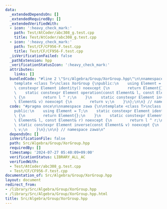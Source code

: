```yaml
---
data:
  _extendedDependsOn: []
  _extendedRequiredBy: []
  _extendedVerifiedWith:
  - icon: ':heavy_check_mark:'
    path: Test/AtCoder/abc308_g.test.cpp
    title: Test/AtCoder/abc308_g.test.cpp
  - icon: ':heavy_check_mark:'
    path: Test/CF/CF956-F.test.cpp
    title: Test/CF/CF956-F.test.cpp
  _isVerificationFailed: false
  _pathExtension: hpp
  _verificationStatusIcon: ':heavy_check_mark:'
  attributes:
    links: []
  bundledCode: "#line 2 \"Src/Algebra/Group/XorGroup.hpp\"\n\nnamespace zawa {\n\n\
    template <class T>\nclass XorGroup {\npublic:\n    using Element = T;\n    static\
    \ constexpr Element identity() noexcept {\n        return Element{};\n    }\n\
    \    static constexpr Element operation(const Element& l, const Element& r) noexcept\
    \ {\n        return l ^ r;\n    }\n    static constexpr Element inverse(const\
    \ Element& v) noexcept {\n        return v;\n    }\n};\n\n} // namespace zawa\n"
  code: "#pragma once\n\nnamespace zawa {\n\ntemplate <class T>\nclass XorGroup {\n\
    public:\n    using Element = T;\n    static constexpr Element identity() noexcept\
    \ {\n        return Element{};\n    }\n    static constexpr Element operation(const\
    \ Element& l, const Element& r) noexcept {\n        return l ^ r;\n    }\n   \
    \ static constexpr Element inverse(const Element& v) noexcept {\n        return\
    \ v;\n    }\n};\n\n} // namespace zawa\n"
  dependsOn: []
  isVerificationFile: false
  path: Src/Algebra/Group/XorGroup.hpp
  requiredBy: []
  timestamp: '2024-07-27 05:40:09+09:00'
  verificationStatus: LIBRARY_ALL_AC
  verifiedWith:
  - Test/AtCoder/abc308_g.test.cpp
  - Test/CF/CF956-F.test.cpp
documentation_of: Src/Algebra/Group/XorGroup.hpp
layout: document
redirect_from:
- /library/Src/Algebra/Group/XorGroup.hpp
- /library/Src/Algebra/Group/XorGroup.hpp.html
title: Src/Algebra/Group/XorGroup.hpp
---
```

